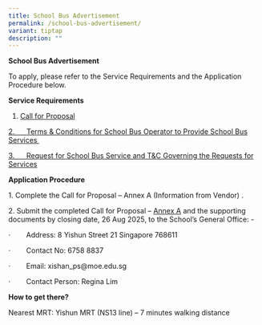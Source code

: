 ```yaml
---
title: School Bus Advertisement
permalink: /school-bus-advertisement/
variant: tiptap
description: ""
---
```

<p><strong>School Bus Advertisement</strong>
</p>
<p>To apply, please refer to the Service Requirements and the Application
Procedure below.</p>
<p><strong>Service Requirements</strong>
</p>
<ol data-tight="true" class="tight">
<li>
<p><a href="/files/call_for_proposal_130825.pdf" rel="noopener noreferrer nofollow" target="_blank">Call for Proposal</a>
</p>
</li>
</ol>
<p><a href="/files/terms_and_condition_130825.pdf" rel="noopener noreferrer nofollow" target="_blank">2.&nbsp;&nbsp;&nbsp;&nbsp;&nbsp; Terms &amp; Conditions for School Bus Operator to Provide School Bus Services&nbsp;</a>
</p>
<p><a href="/files/request_for_school_bus_service_130825.pdf" rel="noopener noreferrer nofollow" target="_blank">3.&nbsp;&nbsp;&nbsp;&nbsp;&nbsp; Request for School Bus Service and T&amp;C Governing the Requests for Services</a>
</p>
<p><strong>Application Procedure</strong>
</p>
<p>1. Complete the Call for Proposal – Annex A (Information from Vendor)
.</p>
<p>2. Submit the completed Call for Proposal – <a href="/files/call_for_proposal_Annex_A_130825.pdf" rel="noopener noreferrer nofollow" target="_blank">Annex A</a> and the supporting
documents by closing date, 26 Aug 2025, to the School’s General Office:
-</p>
<p>·&nbsp;&nbsp;&nbsp;&nbsp;&nbsp;&nbsp;&nbsp; Address: 8 Yishun Street 21
Singapore 768611</p>
<p>·&nbsp;&nbsp;&nbsp;&nbsp;&nbsp;&nbsp;&nbsp; Contact No: 6758 8837</p>
<p>·&nbsp;&nbsp;&nbsp;&nbsp;&nbsp;&nbsp;&nbsp; Email: <a rel="noopener noreferrer nofollow" target="_blank">xishan_ps@moe.edu.sg</a>
</p>
<p>·&nbsp;&nbsp;&nbsp;&nbsp;&nbsp;&nbsp;&nbsp; Contact Person: Regina Lim</p>
<p></p>
<p><strong>How to get there?</strong>
</p>
<p>Nearest MRT: Yishun MRT (NS13 line) – 7 minutes walking distance</p>